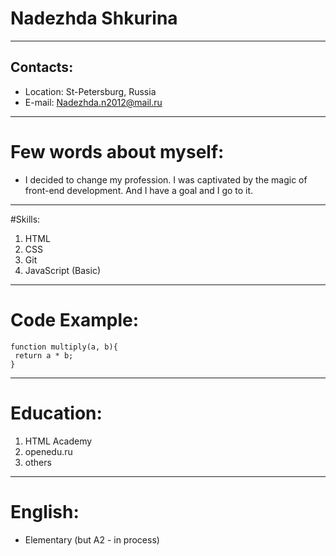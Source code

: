 # __Nadezhda Shkurina__
***
## Contacts:
* Location: St-Petersburg, Russia
* E-mail: Nadezhda.n2012@mail.ru
***
# Few words about myself:
* I decided to change my profession. I was captivated by the magic of front-end development. And I have a goal and I go to it.
***
#Skills:
1. HTML
2. CSS
3. Git
4. JavaScript (Basic)
***
# Code Example:
``` 
function multiply(a, b){
 return a * b;
} 
```
***
# Education:

1. HTML Academy
2. openedu.ru
3. others
***
# English:
* Elementary (but A2 - in process)
